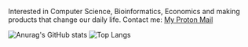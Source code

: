 Interested in Computer Science, Bioinformatics, Economics and making products that change our daily life. Contact me: [My Proton Mail](mailto:Leslie_Jiang@proton.me)

![Anurag's GitHub stats](https://github-readme-stats.vercel.app/api?username=Leslie-Jiang-Hamster&hide=contribs&show_icons=true&theme=dracula)
![Top Langs](https://github-readme-stats.vercel.app/api/top-langs/?username=Leslie-Jiang-Hamster&layout=compact&theme=dracula)
